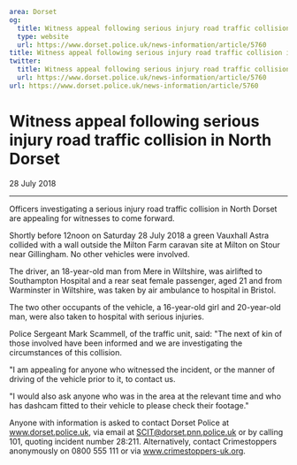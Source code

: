 ```yaml
area: Dorset
og:
  title: Witness appeal following serious injury road traffic collision in North Dorset
  type: website
  url: https://www.dorset.police.uk/news-information/article/5760
title: Witness appeal following serious injury road traffic collision in North Dorset |
twitter:
  title: Witness appeal following serious injury road traffic collision in North Dorset
  url: https://www.dorset.police.uk/news-information/article/5760
url: https://www.dorset.police.uk/news-information/article/5760
```

# Witness appeal following serious injury road traffic collision in North Dorset

28 July 2018

* * *

Officers investigating a serious injury road traffic collision in North Dorset are appealing for witnesses to come forward.

Shortly before 12noon on Saturday 28 July 2018 a green Vauxhall Astra collided with a wall outside the Milton Farm caravan site at Milton on Stour near Gillingham. No other vehicles were involved.

The driver, an 18-year-old man from Mere in Wiltshire, was airlifted to Southampton Hospital and a rear seat female passenger, aged 21 and from Warminster in Wiltshire, was taken by air ambulance to hospital in Bristol.

The two other occupants of the vehicle, a 16-year-old girl and 20-year-old man, were also taken to hospital with serious injuries.

Police Sergeant Mark Scammell, of the traffic unit, said: "The next of kin of those involved have been informed and we are investigating the circumstances of this collision.

"I am appealing for anyone who witnessed the incident, or the manner of driving of the vehicle prior to it, to contact us.

"I would also ask anyone who was in the area at the relevant time and who has dashcam fitted to their vehicle to please check their footage."

Anyone with information is asked to contact Dorset Police at www.dorset.police.uk, via email at SCIT@dorset.pnn.police.uk or by calling 101, quoting incident number 28:211. Alternatively, contact Crimestoppers anonymously on 0800 555 111 or via www.crimestoppers-uk.org.
